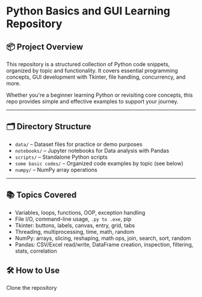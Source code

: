 # Python Basics and GUI Learning Repository

## 📦 Project Overview

This repository is a structured collection of Python code snippets, organized by topic and functionality. It covers essential programming concepts, GUI development with Tkinter, file handling, concurrency, and more.

Whether you're a beginner learning Python or revisiting core concepts, this repo provides simple and effective examples to support your journey.

---

## 🗂️ Directory Structure

- `data/` – Dataset files for practice or demo purposes
- `notebooks/` – Jupyter notebooks for  Data analysis with Pandas  
- `scripts/` – Standalone Python scripts
- `some basic codes/` – Organized code examples by topic (see below)
- `numpy/` – NumPy array operations  

---

## 📚 Topics Covered
- Variables, loops, functions, OOP, exception handling  
- File I/O, command-line usage, `.py to .exe`, pip  
- Tkinter: buttons, labels, canvas, entry, grid, tabs  
- Threading, multiprocessing, time, math, random  
- NumPy: arrays, slicing, reshaping, math ops, join, search, sort, random  
- Pandas: CSV/Excel read/write, DataFrame creation, inspection, filtering, stats, correlation  

## 🛠️ How to Use
Clone the repository
